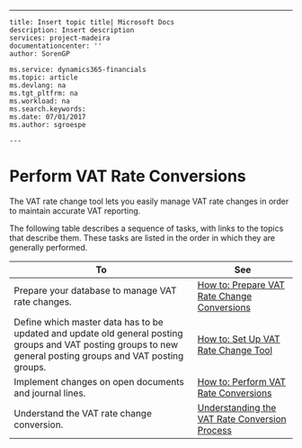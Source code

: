 ---
    title: Insert topic title| Microsoft Docs
    description: Insert description
    services: project-madeira
    documentationcenter: ''
    author: SorenGP

    ms.service: dynamics365-financials
    ms.topic: article
    ms.devlang: na
    ms.tgt_pltfrm: na
    ms.workload: na
    ms.search.keywords:
    ms.date: 07/01/2017
    ms.author: sgroespe

    ---
# Perform VAT Rate Conversions
The VAT rate change tool lets you easily manage VAT rate changes in order to maintain accurate VAT reporting.  
  
 The following table describes a sequence of tasks, with links to the topics that describe them. These tasks are listed in the order in which they are generally performed.  
  
|To|See|  
|--------|---------|  
|Prepare your database to manage VAT rate changes.|[How to: Prepare VAT Rate Change Conversions](../FullExperience/how-to-prepare-vat-rate-change-conversions.md)|  
|Define which master data has to be updated and update old general posting groups and VAT posting groups to new general posting groups and VAT posting groups.|[How to: Set Up VAT Rate Change Tool](../FullExperience/how-to-set-up-vat-rate-change-tool.md)|  
|Implement changes on open documents and journal lines.|[How to: Perform VAT Rate Conversions](../FullExperience/how-to-perform-vat-rate-conversions.md)|  
|Understand the VAT rate change conversion.|[Understanding the VAT Rate Conversion Process](../FullExperience/understanding-the-vat-rate-conversion-process.md)|